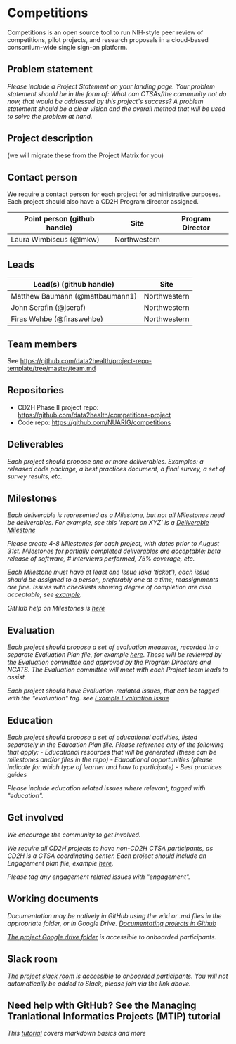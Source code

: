 # Competitions
Competitions is an open source tool to run NIH-style peer review of competitions, pilot projects, and research proposals in a cloud-based consortium-wide single sign-on platform.

## Problem statement
*Please include a Project Statement on your landing page. Your problem statement should be in the form of: What can CTSAs/the community not do now, that would be addressed by this project's success? A problem statement should be a clear vision and the overall method that will be used to solve the problem at hand.*

## Project description
(we will migrate these from the Project Matrix for you)


## Contact person

We require a contact person for each project for administrative purposes. Each project should also have a CD2H Program director assigned.

Point person (github handle) | Site | Program Director
----------|--------------|---------------
Laura Wimbiscus (@lmkw) | Northwestern | 

## Leads  

Lead(s) (github handle) | Site
----------|--------------|
Matthew Baumann (@mattbaumann1) | Northwestern 
John Serafin (@jseraf) | Northwestern
Firas Wehbe (@firaswehbe) | Northwestern


## Team members 

See https://github.com/data2health/project-repo-template/tree/master/team.md

## Repositories

- CD2H Phase II project repo: https://github.com/data2health/competitions-project
- Code repo: https://github.com/NUARIG/competitions

## Deliverables
*Each project should propose one or more deliverables. Examples: a released code package, a best practices document, a final survey, a set of survey results, etc.*

## Milestones 
*Each deliverable is represented as a Milestone, but not all Milestones need be deliverables. For example, see this 'report on XYZ' is a [Deliverable Milestone](https://github.com/data2health/project-repo-template/milestone/2)*

*Please create 4-8 Milestones for each project, with dates prior to August 31st.  Milestones for partially completed deliverables are acceptable: beta release of software, # interviews performed, 75% coverage, etc.*

*Each Milestone must have at least one Issue (aka 'ticket'), each issue should be assigned to a person, preferably one at a time; reassignments are fine. Issues with checklists showing degree of completion are also acceptable, see [example](https://github.com/data2health/project-repo-template/issues/2).*

*GitHub help on Milestones is [here](https://help.github.com/articles/creating-and-editing-milestones-for-issues-and-pull-requests/)*

## Evaluation
*Each project should propose a set of evaluation measures, recorded in a separate Evaluation Plan file, for example [here](https://github.com/data2health/project-repo-template/blob/master/evaluation.md). These will be reviewed by the Evaluation committee and approved by the Program Directors and NCATS. The Evaluation committee will meet with each Project team leads to assist.*

*Each project should have Evaluation-realated issues, that can be tagged with the "evaluation" tag. see [Example Evaluation Issue](https://github.com/data2health/project-repo-template/issues/5)*

## Education
*Each project should propose a set of educational activities, listed separately in the Education Plan file.*
*Please reference any of the following that apply:*
*- Educational resources that will be generated (these can be milestones and/or files in the repo)*
*- Educational opportunities (please indicate for which type of learner and how to participate)*
*- Best practices guides*

*Please include education related issues where relevant, tagged with "education".*

## Get involved
*We encourage the community to get involved.*

*We require all CD2H projects to have non-CD2H CTSA participants, as CD2H is a CTSA coordinating center. Each project should include an Engagement plan file, example [here](https://github.com/data2health/project-repo-template/blob/master/engagement.md).*

*Please tag any engagement related issues with "engagement".*

## Working documents
*Documentation may be natively in GitHub using the wiki or .md files in the appropriate folder, or in Google Drive.
[Documentating projects in Github](https://guides.github.com/features/wikis/)*

*[The project Google drive folder](https://drive.google.com/drive/u/0/folders/1vLp-H32KTNobiZF2cK82At90S6dVJNUf) is accessible to onboarded participants.*

## Slack room
*[The project slack room](https://cd2h.slack.com/messages/C9D9SQWEQ) is accessible to onboarded participants. You will not automatically be added to Slack, please join via the link above.*

## Need help with GitHub? See the Managing Tranlational Informatics Projects (MTIP) tutorial

*This [tutorial](https://data2health.github.io/mtip-tutorial/lessons/Lesson5.html) covers markdown basics and more*

